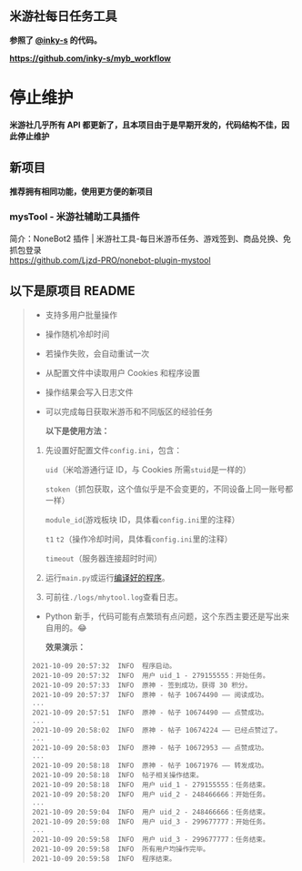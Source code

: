 ## 米游社每日任务工具

**参照了 [@inky-s](https://github.com/inky-s) 的代码。**

**https://github.com/inky-s/myb_workflow**

# 停止维护

**米游社几乎所有 API 都更新了，且本项目由于是早期开发的，代码结构不佳，因此停止维护**

## 新项目

**推荐拥有相同功能，使用更方便的新项目**

### mysTool - 米游社辅助工具插件

简介：NoneBot2 插件 | 米游社工具-每日米游币任务、游戏签到、商品兑换、免抓包登录 \
https://github.com/Ljzd-PRO/nonebot-plugin-mystool

## 以下是原项目 README

> - 支持多用户批量操作
> - 操作随机冷却时间
> - 若操作失败，会自动重试一次
> - 从配置文件中读取用户 Cookies 和程序设置
> - 操作结果会写入日志文件
> - 可以完成每日获取米游币和不同版区的经验任务
>
>   **以下是使用方法：**
>
> 1. 先设置好配置文件`config.ini`，包含：
>
>    `uid`（米哈游通行证 ID，与 Cookies 所需`stuid`是一样的）
>
>    `stoken`（抓包获取，这个值似乎是不会变更的，不同设备上同一账号都一样）
>
>    `module_id`(游戏板块 ID，具体看`config.ini`里的注释）
>
>    `t1` `t2`（操作冷却时间，具体看`config.ini`里的注释）
>
>    `timeout`（服务器连接超时时间）
>
> 2. 运行`main.py`或运行[编译好的程序](https://github.com/Ljzd-PRO/auto_mys/releases)。
>
> 3. 可前往`./logs/mhytool.log`查看日志。
>
> - Python 新手，代码可能有点繁琐有点问题，这个东西主要还是写出来自用的。😂
>
>   **效果演示：**
>
> ```
> 2021-10-09 20:57:32  INFO  程序启动。
> 2021-10-09 20:57:32  INFO  用户 uid_1 - 279155555：开始任务。
> 2021-10-09 20:57:33  INFO  原神 - 签到成功，获得 30 积分。
> 2021-10-09 20:57:37  INFO  原神 - 帖子 10674490 —— 阅读成功。
> ...
> 2021-10-09 20:57:51  INFO  原神 - 帖子 10674490 —— 点赞成功。
> ...
> 2021-10-09 20:58:02  INFO  原神 - 帖子 10674224 —— 已经点赞过了。
> ...
> 2021-10-09 20:58:03  INFO  原神 - 帖子 10672953 —— 点赞成功。
> ...
> 2021-10-09 20:58:18  INFO  原神 - 帖子 10671976 —— 转发成功。
> 2021-10-09 20:58:18  INFO  帖子相关操作结束。
> 2021-10-09 20:58:18  INFO  用户 uid_1 - 279155555：任务结束。
> 2021-10-09 20:58:20  INFO  用户 uid_2 - 248466666：开始任务。
> ...
> 2021-10-09 20:59:04  INFO  用户 uid_2 - 248466666：任务结束。
> 2021-10-09 20:59:08  INFO  用户 uid_3 - 299677777：开始任务。
> ...
> 2021-10-09 20:59:58  INFO  用户 uid_3 - 299677777：任务结束。
> 2021-10-09 20:59:58  INFO  所有用户均操作完毕。
> 2021-10-09 20:59:58  INFO  程序结束。
> ```
